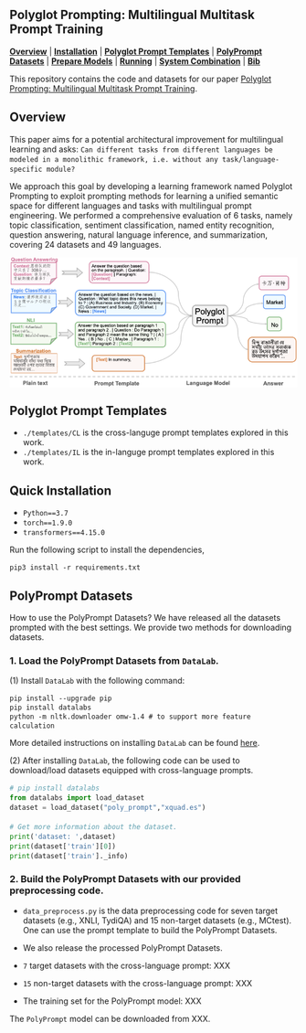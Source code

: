 ## Polyglot Prompting: Multilingual Multitask Prompt Training
[**Overview**](https://hub.fastgit.org/neulab/SpanNER#overview) | 
[**Installation**](https://hub.fastgit.org/neulab/SpanNER#how-to-run) |
[**Polyglot Prompt Templates**](https://hub.fastgit.org/neulab/SpanNER#quick-installation) |
[**PolyPrompt Datasets**](https://hub.fastgit.org/neulab/SpanNER#demo) | 
[**Prepare Models**](https://hub.fastgit.org/neulab/SpanNER#prepare-models) |
[**Running**](https://hub.fastgit.org/neulab/SpanNER#how-to-run) |
[**System Combination**](https://hub.fastgit.org/neulab/SpanNER#system-combination) |
[**Bib**](https://hub.fastgit.org/neulab/SpanNER#bib)


This repository contains the code and datasets for our paper [Polyglot Prompting: Multilingual Multitask Prompt Training](https://arxiv.org/pdf/2204.14264.pdf).

## Overview
This paper aims for a potential architectural improvement for multilingual learning and asks: `Can different tasks from different languages be modeled in a monolithic framework, i.e. without any task/language-specific module? `

We approach this goal by developing a learning framework named Polyglot Prompting to exploit prompting methods for learning a unified semantic space for different languages and tasks with multilingual prompt engineering.
We performed a comprehensive evaluation of $6$ tasks, namely topic classification, sentiment classification, named entity recognition, question answering, natural language inference, and summarization, covering $24$ datasets and $49$ languages.  

<div  align="center">
 <img src="pic/polyprompt_frame.png" width = "700" alt="d" align=center />
</div>


## Polyglot Prompt Templates
- `./templates/CL` is the cross-languge prompt templates explored in this work.
- `./templates/IL` is the in-languge prompt templates explored in this work.


## Quick Installation

- `Python==3.7`
- `torch==1.9.0`
- `transformers==4.15.0`

Run the following script to install the dependencies,
```
pip3 install -r requirements.txt
```


## PolyPrompt Datasets

How to use the PolyPrompt Datasets?
We have released all the datasets prompted with the best settings. We provide two methods for downloading datasets.

### 1. Load the PolyPrompt Datasets from `DataLab`.

(1) Install `DataLab` with the following command:

```
pip install --upgrade pip
pip install datalabs
python -m nltk.downloader omw-1.4 # to support more feature calculation
```

More detailed instructions on installing `DataLab` can be found [here](https://github.com/ExpressAI/DataLab).


(2) After installing `DataLab`, the following code can be used to download/load datasets equipped with cross-language prompts.


```python
# pip install datalabs
from datalabs import load_dataset
dataset = load_dataset("poly_prompt","xquad.es")

# Get more information about the dataset.
print('dataset: ',dataset)
print(dataset['train'][0])
print(dataset['train']._info)
```
 
### 2. Build the PolyPrompt Datasets with our provided preprocessing code.

- `data_preprocess.py` is the data preprocessing code for seven target datasets (e.g., XNLI, TydiQA) and 15 non-target datasets (e.g., MCtest). One can use the prompt template to build the PolyPrompt Datasets.

- We also release the processed PolyPrompt Datasets. 
-  `7` target datasets with the cross-language prompt: XXX
-  `15` non-target datasets with the cross-language prompt: XXX
- The training set for the PolyPrompt model: XXX

The `PolyPrompt` model can be downloaded from XXX.













